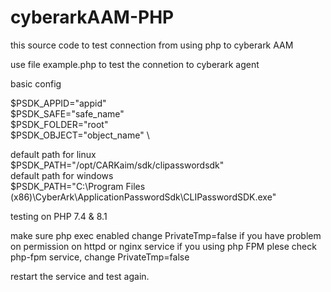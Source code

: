 # cyberarkAAM-PHP

this source code to test connection from using php to cyberark AAM

use file example.php to test the connetion to cyberark agent

basic config

$PSDK_APPID="appid" \
$PSDK_SAFE="safe_name" \
$PSDK_FOLDER="root" \
$PSDK_OBJECT="object_name" \

default path for linux \
$PSDK_PATH="/opt/CARKaim/sdk/clipasswordsdk" \
default path for windows \
$PSDK_PATH="C:\\Program Files (x86)\\CyberArk\\ApplicationPasswordSdk\\CLIPasswordSDK.exe"


testing on PHP 7.4 & 8.1

make sure php exec enabled
change PrivateTmp=false if you have problem on permission on httpd or nginx service
if you using php FPM plese check php-fpm service, change PrivateTmp=false 

restart the service and test again.
